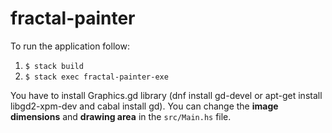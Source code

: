 # fractal-painter
To run the application follow:
1. ```$ stack build```
2. ```$ stack exec fractal-painter-exe```

You have to install Graphics.gd library (dnf install gd-devel or apt-get install libgd2-xpm-dev and cabal install gd).
You can change the **image dimensions** and **drawing area** in the ```src/Main.hs``` file.
